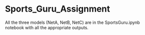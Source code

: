 # Sports_Guru_Assignment

All the three models (NetA, NetB, NetC) are in the SportsGuru.ipynb notebook with all the appropriate outputs.
